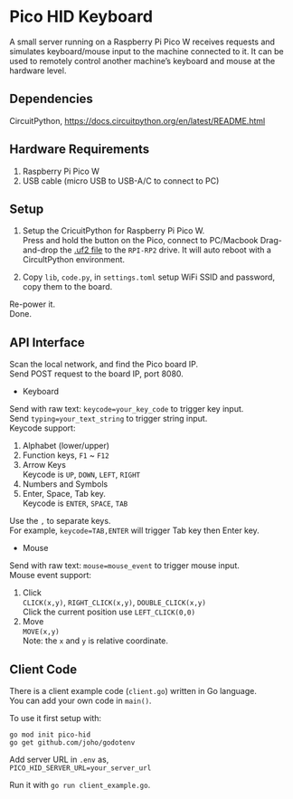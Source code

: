 
Pico HID Keyboard
=================


A small server running on a Raspberry Pi Pico W receives requests and simulates keyboard/mouse input to the machine connected to it. It can be used to remotely control another machine’s keyboard and mouse at the hardware level.


Dependencies
------------

CircuitPython, https://docs.circuitpython.org/en/latest/README.html  


Hardware Requirements
---------------------

1. Raspberry Pi Pico W  
2. USB cable (micro USB to USB-A/C to connect to PC)  


Setup
-----

1. Setup the CricuitPython for Raspberry Pi Pico W.  
   Press and hold the button on the Pico, connect to PC/Macbook
   Drag-and-drop the [.uf2 file](https://circuitpython.org/board/raspberry_pi_pico_w/) to the `RPI-RP2` drive.
   It will auto reboot with a CircultPython environment.

2. Copy `lib`, `code.py`, in `settings.toml` setup WiFi SSID and password, copy them to the board.  

Re-power it.  
Done.  


API Interface
-------------

Scan the local network, and find the Pico board IP.  
Send POST request to the board IP, port 8080.  

* Keyboard  

Send with raw text: `keycode=your_key_code` to trigger key input.  
Send `typing=your_text_string` to trigger string input.  
Keycode support:  
1. Alphabet (lower/upper)  
2. Function keys, `F1` ~ `F12`  
3. Arrow Keys  
   Keycode is `UP`, `DOWN`, `LEFT`, `RIGHT`  
4. Numbers and Symbols  
5. Enter, Space, Tab key.  
   Keycode is `ENTER`, `SPACE`, `TAB`  

Use the `,` to separate keys.  
For example, `keycode=TAB,ENTER` will trigger Tab key then Enter key.  

* Mouse

Send with raw text: `mouse=mouse_event` to trigger mouse input.  
Mouse event support:  
1. Click  
   `CLICK(x,y)`, `RIGHT_CLICK(x,y)`, `DOUBLE_CLICK(x,y)`  
   Click the current position use `LEFT_CLICK(0,0)`
2. Move  
   `MOVE(x,y)`  
Note: the `x` and `y` is relative coordinate.  


Client Code
-----------

There is a client example code (`client.go`) written in Go language.  
You can add your own code in `main()`.  

To use it first setup with:

`go mod init pico-hid`  
`go get github.com/joho/godotenv`  

Add server URL in `.env` as,  
`PICO_HID_SERVER_URL=your_server_url`  

Run it with `go run client_example.go`.  